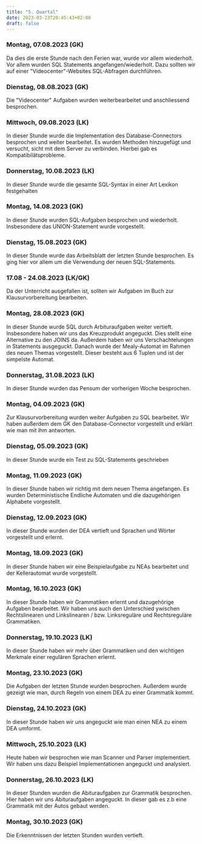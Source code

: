 ```yaml
---
title: "5. Quartal"
date: 2023-03-23T20:45:43+02:00
draft: false
---
```



### Montag, 07.08.2023 (GK)
Da dies die erste Stunde nach den Ferien war, wurde vor allem wiederholt. Vor allem wurden SQL Statements angefangen/wiederholt. Dazu sollten wir auf einer "Videocenter"-Websites SQL-Abfragen durchführen.
### Dienstag, 08.08.2023 (GK)
Die "Videocenter" Aufgaben wurden weiterbearbeitet und anschliessend besprochen.
### Mittwoch, 09.08.2023 (LK)
In dieser Stunde wurde die Implementation des Database-Connectors besprochen und weiter bearbeitet. Es wurden Methoden hinzugefügt und versucht, sicht mit dem Server zu verbinden. Hierbei gab es Kompatibilätsprobleme.
### Donnerstag, 10.08.2023 (LK)
In dieser Stunde wurde die gesamte SQL-Syntax in einer Art Lexikon festgehalten
### Montag, 14.08.2023 (GK)
In dieser Stunde wurden SQL-Aufgaben besprochen und wiederholt. Insbesondere das UNION-Statement wurde vorgestellt.
### Dienstag, 15.08.2023 (GK)
In dieser Stunde wurde das Arbeitsblatt der letzten Stunde besprochen. Es ging hier vor allem um die Verwendung der neuen SQL-Statements.
### 17.08 - 24.08.2023 (LK/GK)
Da der Unterricht ausgefallen ist, sollten wir Aufgaben im Buch zur Klausurvorbereitung bearbeiten.
### Montag, 28.08.2023 (GK)
In dieser Stunde wurde SQL durch Arbituraufgaben weiter vertieft. Insbesondere haben wir uns das Kreuzprodukt angeguckt. Dies stellt eine Alternative zu den JOINS da. Außerdem haben wir uns Verschachtelungen in Statements ausgeguckt. Danach wurde der Mealy-Automat im Rahmen des neuen Themas vorgestellt. Dieser besteht aus 6 Tuplen und ist der simpelste Automat.
### Donnerstag, 31.08.2023 (LK)
In dieser Stunde wurden das Pensum der vorherigen Woche besprochen.
### Montag, 04.09.2023 (GK)
Zur Klausurvorbereitung wurden weiter Aufgaben zu SQL bearbeitet. Wir haben außerdem dem GK den Database-Connector vorgestellt und erklärt wie man mit ihm antworten.
### Dienstag, 05.09.2023 (GK)
In dieser Stunde wurde ein Test zu SQL-Statements geschrieben
### Montag, 11.09.2023 (GK)
In dieser Stunde haben wir richtig mit dem neuen Thema angefangen. Es wurden Deterministische Endliche Automaten und die dazugehörigen Alphabete vorgestellt.
### Dienstag, 12.09.2023 (GK)
In dieser Stunde wurden der DEA vertieft und Sprachen und Wörter vorgestellt und erlernt.
### Montag, 18.09.2023 (GK)
In dieser Stunde haben wir eine Beispielaufgabe zu NEAs bearbeitet und der Kellerautomat wurde vorgestellt.
### Montag, 16.10.2023 (GK)
In dieser Stunde haben wir Grammatiken erlernt und dazugehörige Aufgaben bearbeitet. Wir haben uns auch den Unterschied ywischen Rechtslinearen und Linkslinearen / bzw. Linksreguläre und Rechtsreguläre Grammatiken.
### Donnerstag, 19.10.2023 (LK)
In dieser Stunde haben wir mehr über Grammatiken und den wichtigen Merkmale einer regulären Sprachen erlernt.
### Montag, 23.10.2023 (GK)
Die Aufgaben der letzten Stunde wurden besprochen. Außerdem wurde gezeigt wie man, durch Regeln von einem DEA zu einer Grammatik kommt.
### Dienstag, 24.10.2023 (GK)
In dieser Stunde haben wir uns angeguckt wie man einen NEA zu einem DEA umformt.
### Mittwoch, 25.10.2023 (LK)
Heute haben wir besprochen wie man Scanner und Parser implementiert. Wir haben uns dazu Beispiel Implementationen angeguckt und analysiert.
### Donnerstag, 26.10.2023 (LK)
In dieser Stunden wurden die Abituraufgaben zur Grammatik besprochen. Hier haben wir uns Abituraufgaben angeguckt. In dieser gab es z.b eine Grammatik mit der Autos gebaut werden.
### Montag, 30.10.2023 (GK)
Die Erkenntnissen der letzten Stunden wurden vertieft.
